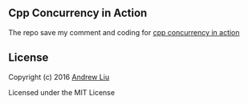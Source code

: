 ## Cpp Concurrency in Action

The repo save my comment and coding for [cpp concurrency in action](https://www.gitbook.com/book/chenxiaowei/cpp_concurrency_in_action/details)


## License

Copyright (c) 2016 [Andrew Liu](http://andrewliu.in/)

Licensed under the MIT License



